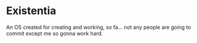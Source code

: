 # Existentia
An OS created for creating and working, so fa... not any people are going to commit except me so gonna work hard.
